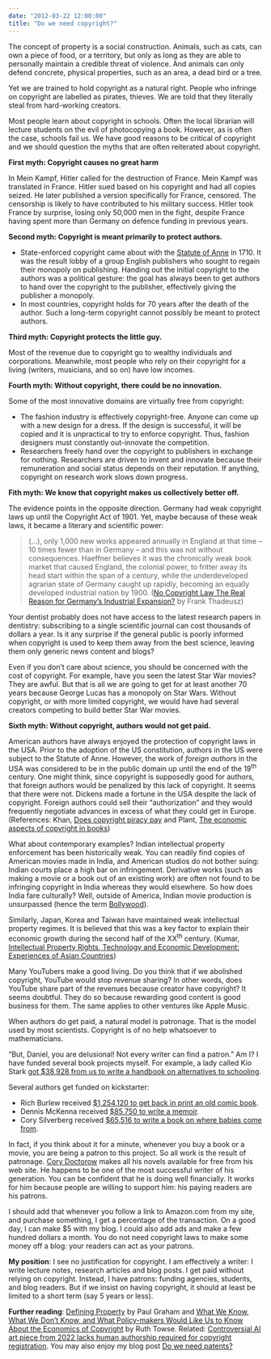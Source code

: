 ```yaml
---
date: "2012-03-22 12:00:00"
title: "Do we need copyright?"
---
```




The concept of property is a social construction. Animals, such as cats, can own a piece of food, or a territory, but only as long as they are able to personally maintain a credible threat of violence. And animals can only defend concrete, physical properties, such as an area, a dead bird or a tree.

Yet we are trained to hold copyright as a natural right. People who infringe on copyright are labelled as pirates, thieves. We are told that they literally steal from hard-working creators.

Most people learn about copyright in schools. Often the local librarian will lecture students on the evil of photocopying a book. However, as is often the case, schools fail us. We have good reasons to be critical of copyright and we should question the myths that are often reiterated about copyright.

__First myth: Copyright causes no great harm__

In Mein Kampf, Hitler called for the destruction of France. Mein Kampf was translated in France. Hitler sued based on his copyright and had all copies seized. He later published a version specifically for France, censored. The censorship is likely to have contributed to his military success. Hitler took France by surprise, losing only 50,000 men in the fight, despite France having spent more than Germany on defence funding in previous years.

__Second myth: Copyright is meant primarily to protect authors.__
- State-enforced copyright came about with the [Statute of Anne](https://en.wikipedia.org/wiki/Statute_of_Anne) in 1710. It was the result lobby of a group English publishers who sought to regain their monopoly on publishing. Handing out the initial copyright to the authors was a political gesture: the goal has always been to get authors to hand over the copyright to the publisher, effectively giving the publisher a monopoly.
- In most countries, copyright holds for 70 years after the death of the author. Such a long-term copyright cannot possibly be meant to protect authors.


__Third myth: Copyright protects the little guy.__

Most of the revenue due to copyright go to wealthy individuals and corporations. Meanwhile, most people who rely on their copyright for a living (writers, musicians, and so on) have low incomes.

__Fourth myth: Without copyright, there could be no innovation.__

Some of the most innovative domains are virtually free from copyright:

- The fashion industry is effectively copyright-free. Anyone can come up with a new design for a dress. If the design is successful, it will be copied and it is unpractical to try to enforce copyright. Thus, fashion designers must constantly out-innovate the competition.
- Researchers freely hand over the copyright to publishers in exchange for nothing. Researchers are driven to invent and innovate because their remuneration and social status depends on their reputation. If anything, copyright on research work slows down progress.


__Fith myth: We know that copyright makes us collectively better off.__

The evidence points in the opposite direction. Germany had weak copyright laws up until the Copyright Act of 1901. Yet, maybe because of these weak laws, it became a literary and scientific power:

> (&hellip;), only 1,000 new works appeared annually in England at that time – 10 times fewer than in Germany – and this was not without consequences. Haeffner believes it was the chronically weak book market that caused England, the colonial power, to fritter away its head start within the span of a century, while the underdeveloped agrarian state of Germany caught up rapidly, becoming an equally developed industrial nation by 1900. ([No Copyright Law The Real Reason for Germany&rsquo;s Industrial Expansion?](http://www.spiegel.de/international/zeitgeist/0,1518,710976,00.html) by Frank Thadeusz)


Your dentist probably does not have access to the latest research papers in dentistry: subscribing to a single scientific journal can cost thousands of dollars a year. Is it any surprise if the general public is poorly informed when copyright is used to keep them away from the best science, leaving them only generic news content and blogs?

Even if you don&rsquo;t care about science, you should be concerned with the cost of copyright. For example, have you seen the latest Star War movies? They are awful. But that is all we are going to get for at least another 70 years because George Lucas has a monopoly on Star Wars. Without copyright, or with more limited copyright, we would have had several creators competing to build better Star War movies.

__Sixth myth: Without copyright, authors would not get paid.__

American authors have always enjoyed the protection of copyright laws in the USA. Prior to the adoption of the US constitution, authors in the US were subject to the Statute of Anne. However, the work of <em>foreign authors</em> in the USA was considered to be in the public domain up until the end of the 19<sup>th</sup> century. One might think, since copyright is supposedly good for authors, that foreign authors would be penalized by this lack of copyright. It seems that there were not. Dickens made a fortune in the USA despite the lack of copyright. Foreign authors could sell their &ldquo;authorization&rdquo; and they would frequently negotiate advances in excess of what they could get in Europe. (References: Khan, [Does copyright piracy pay](http://www.nber.org/papers/w10271) and Plant, [The economic aspects of copyright in books](http://www.jstor.org/discover/10.2307/2548748?uid=3739464&amp;uid=2&amp;uid=3737720&amp;uid=4&amp;sid=21100680873821))

What about contemporary examples? Indian intellectual property enforcement has been historically weak. You can readily find copies of American movies made in India, and American studios do not bother suing: Indian courts place a high bar on infringement. Derivative works (such as making a movie or a book out of an existing work) are often not found to be infringing copyright in India whereas they would elsewhere. So how does India fare culturally? Well, outside of America, Indian movie production is unsurpassed (hence the term [Bollywood](https://en.wikipedia.org/wiki/Bollywood)).

Similarly, Japan, Korea and Taiwan have maintained weak intellectual property regimes. It is believed that this was a key factor to explain their economic growth during the second half of the XX<sup>th</sup> century. (Kumar, [Intellectual Property Rights, Technology and Economic Development: Experiences of Asian Countries](http://www.iprcommission.org/papers/pdfs/study_papers/sp1b_kumar_study.pdf))

Many YouTubers make a good living. Do you think that if we abolished copyright, YouTube would stop revenue sharing? In other words, does YouTube share part of the revenues because creator have copyright? It seems doubtful. They do so because rewarding good content is good business for them. The same applies to other ventures like Apple Music.

When authors do get paid, a natural model is patronage. That is the model used by most scientists. Copyright is of no help whatsoever to mathematicians.

&ldquo;But, Daniel, you are delusional! Not every writer can find a patron.&rdquo; Am I? I have funded several book projects myself. For example, a lady called Kio Stark [got $38,928 from us to write a handbook on alternatives to schooling](http://www.kickstarter.com/projects/1528125592/dont-go-back-to-school-a-handbook-for-learning-any?ref=users).

Several authors get funded on kickstarter:

- Rich Burlew received [$1,254,120 to get back in print an old comic book](http://www.kickstarter.com/projects/599092525/the-order-of-the-stick-reprint-drive).
- Dennis McKenna received [$85,750 to write a memoir](http://www.kickstarter.com/projects/1862402066/the-brotherhood-of-the-screaming-abyss).
- Cory Silverberg received [$65,516 to write a book on where babies come from](http://www.kickstarter.com/projects/1809291619/what-makes-a-baby).


In fact, if you think about it for a minute, whenever you buy a book or a movie, you are being a patron to this project. So all work is the result of patronage. [Cory Doctorow](https://craphound.com) makes all his novels available for free from his web site. He happens to be one of the most successful writer of his generation. You can be confident that he is doing well financially. It works for him because people are willing to support him: his paying readers are his patrons.

I should add that whenever you follow a link to Amazon.com from my site, and purchase something, I get a percentage of the transaction. On a good day, I can make $5 with my blog. I could also add ads and make a few hundred dollars a month. You do not need copyright laws to make some money off a blog: your readers can act as your patrons.

__My position__: I see no justification for copyright. I am effectively a writer: I write lecture notes, research articles and blog posts. I get paid without relying on copyright. Instead, I have patrons: funding agencies, students, and blog readers. But if we insist on having copyright, it should at least be limited to a short term (say 5 years or less).

__Further reading__: [Defining Property](http://www.paulgraham.com/property.html) by Paul Graham and [What We Know, What We Don&rsquo;t Know, and What Policy-makers Would Like Us to Know About the Economics of Copyright](http://papers.ssrn.com/sol3/papers.cfm?abstract_id=2024588) by Ruth Towse. Related: [Controversial AI art piece from 2022 lacks human authorship required for copyright registration](https://arstechnica.com/information-technology/2023/09/us-rejects-ai-copyright-for-famous-state-fair-winning-midjourney-art/). You may also enjoy my blog post [Do we need patents?](/lemire/blog/2012/01/06/do-we-need-patents/)

